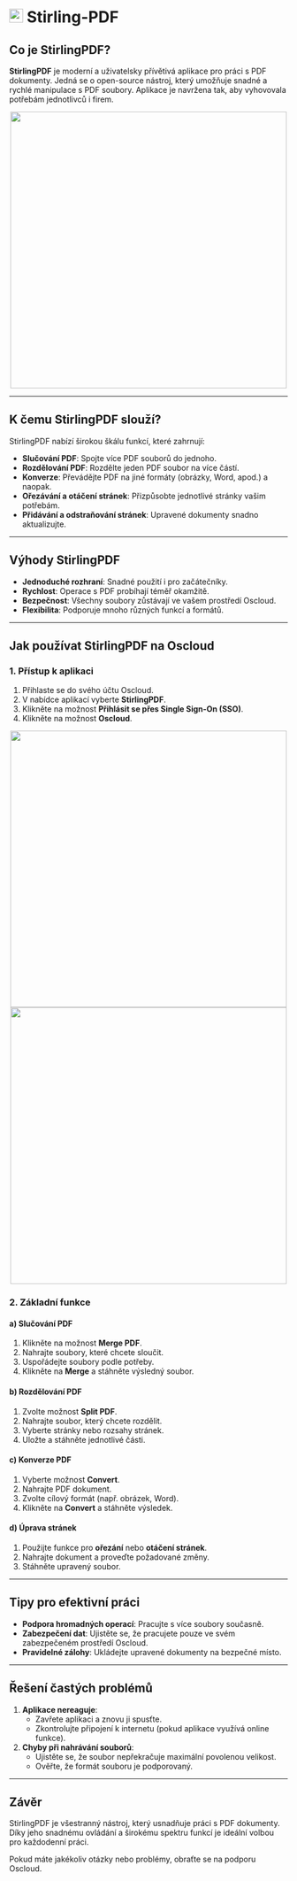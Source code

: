# <img src="/img/stirling-pdf-logo.png" width="25px" alt="Stirling-PDF logo"> Stirling-PDF

## Co je StirlingPDF?

**StirlingPDF** je moderní a uživatelsky přívětivá aplikace
pro práci s PDF dokumenty.
Jedná se o open-source nástroj, který umožňuje snadné a rychlé manipulace s PDF soubory.
Aplikace je navržena tak, aby vyhovovala potřebám jednotlivců i firem.

<center>
<img src="/img/stirling_app.png" class="shadow" width="500px">
</center>

---

## K čemu StirlingPDF slouží?

StirlingPDF nabízí širokou škálu funkcí, které zahrnují:

- **Slučování PDF**: Spojte více PDF souborů do jednoho.
- **Rozdělování PDF**: Rozdělte jeden PDF soubor na více částí.
- **Konverze**: Převádějte PDF na jiné formáty (obrázky, Word, apod.) a naopak.
- **Ořezávání a otáčení stránek**: Přizpůsobte jednotlivé stránky vašim potřebám.
- **Přidávání a odstraňování stránek**: Upravené dokumenty snadno aktualizujte.

---

## Výhody StirlingPDF

- **Jednoduché rozhraní**: Snadné použití i pro začátečníky.
- **Rychlost**: Operace s PDF probíhají téměř okamžitě.
- **Bezpečnost**: Všechny soubory zůstávají ve vašem prostředí Oscloud.
- **Flexibilita**: Podporuje mnoho různých funkcí a formátů.

---

## Jak používat StirlingPDF na Oscloud

### 1. Přístup k aplikaci

1. Přihlaste se do svého účtu Oscloud.
2. V nabídce aplikací vyberte **StirlingPDF**.
3. Klikněte na možnost **Přihlásit se přes Single Sign-On (SSO)**.
4. Klikněte na možnost **Oscloud**.

  <center>
<img src="/img/stirling_1.png" class="shadow" width="500px">
</center>

<center>
<img src="/img/stirling_2.png" class="shadow" width="500px">
</center>

### 2. Základní funkce

#### a) **Slučování PDF**

1. Klikněte na možnost **Merge PDF**.
2. Nahrajte soubory, které chcete sloučit.
3. Uspořádejte soubory podle potřeby.
4. Klikněte na **Merge** a stáhněte výsledný soubor.

#### b) **Rozdělování PDF**

1. Zvolte možnost **Split PDF**.
2. Nahrajte soubor, který chcete rozdělit.
3. Vyberte stránky nebo rozsahy stránek.
4. Uložte a stáhněte jednotlivé části.

#### c) **Konverze PDF**

1. Vyberte možnost **Convert**.
2. Nahrajte PDF dokument.
3. Zvolte cílový formát (např. obrázek, Word).
4. Klikněte na **Convert** a stáhněte výsledek.

#### d) **Úprava stránek**

1. Použijte funkce pro **ořezání** nebo **otáčení stránek**.
2. Nahrajte dokument a proveďte požadované změny.
3. Stáhněte upravený soubor.

---

## Tipy pro efektivní práci

- **Podpora hromadných operací**: Pracujte s více soubory současně.
- **Zabezpečení dat**: Ujistěte se, že pracujete pouze ve svém zabezpečeném prostředí Oscloud.
- **Pravidelné zálohy**: Ukládejte upravené dokumenty na bezpečné místo.

---

## Řešení častých problémů

1. **Aplikace nereaguje**:
   - Zavřete aplikaci a znovu ji spusťte.
   - Zkontrolujte připojení k internetu (pokud aplikace využívá online funkce).
2. **Chyby při nahrávání souborů**:
   - Ujistěte se, že soubor nepřekračuje maximální povolenou velikost.
   - Ověřte, že formát souboru je podporovaný.

---

## Závěr

StirlingPDF je všestranný nástroj, který usnadňuje práci s PDF dokumenty. Díky jeho snadnému ovládání a širokému spektru funkcí
je ideální volbou pro každodenní práci.

Pokud máte jakékoliv otázky nebo problémy, obraťte se na podporu Oscloud.
